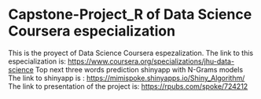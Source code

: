 # Capstone-Project_R of Data Science Coursera especialization
This is the proyect of Data Science Coursera espezalization.
The link to this especialization is:
https://www.coursera.org/specializations/jhu-data-science
Top next three words prediction shinyapp with N-Grams models
The link to shinyapp is :
<https://mimispoke.shinyapps.io/Shiny_Algorithm/>
The link to presentation of the project is:
<https://rpubs.com/spoke/724212>
